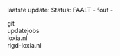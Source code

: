 laatste update: 
Status: FAALT - fout - 
<div class="service R">git</div><div class="service Y">updatejobs</div><div class="service G">loxia.nl</div><div class="service R">rigd-loxia.nl</div>